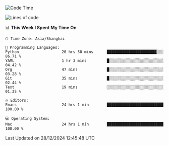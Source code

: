 <!--START_SECTION:waka-->
![Code Time](http://img.shields.io/badge/Code%20Time-2%2C421%20hrs%2041%20mins-blue)

![Lines of code](https://img.shields.io/badge/From%20Hello%20World%20I%27ve%20Written-309.9%20thousand%20lines%20of%20code-blue)

📊 **This Week I Spent My Time On** 

```text
🕑︎ Time Zone: Asia/Shanghai

💬 Programming Languages: 
Python                   20 hrs 50 mins      ██████████████████████░░░   86.71 % 
YAML                     1 hr 3 mins         █░░░░░░░░░░░░░░░░░░░░░░░░   04.42 % 
Org                      47 mins             █░░░░░░░░░░░░░░░░░░░░░░░░   03.28 % 
Git                      35 mins             █░░░░░░░░░░░░░░░░░░░░░░░░   02.44 % 
Text                     19 mins             ░░░░░░░░░░░░░░░░░░░░░░░░░   01.35 % 

🔥 Editors: 
Emacs                    24 hrs 1 min        █████████████████████████   100.00 % 

💻 Operating System: 
Mac                      24 hrs 1 min        █████████████████████████   100.00 % 
```


 Last Updated on 28/12/2024 12:45:48 UTC
<!--END_SECTION:waka-->
